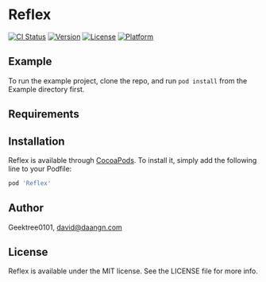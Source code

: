 # Reflex

[![CI Status](https://img.shields.io/travis/Geektree0101/Reflex.svg?style=flat)](https://travis-ci.org/Geektree0101/Reflex)
[![Version](https://img.shields.io/cocoapods/v/Reflex.svg?style=flat)](https://cocoapods.org/pods/Reflex)
[![License](https://img.shields.io/cocoapods/l/Reflex.svg?style=flat)](https://cocoapods.org/pods/Reflex)
[![Platform](https://img.shields.io/cocoapods/p/Reflex.svg?style=flat)](https://cocoapods.org/pods/Reflex)

## Example

To run the example project, clone the repo, and run `pod install` from the Example directory first.

## Requirements

## Installation

Reflex is available through [CocoaPods](https://cocoapods.org). To install
it, simply add the following line to your Podfile:

```ruby
pod 'Reflex'
```

## Author

Geektree0101, david@daangn.com

## License

Reflex is available under the MIT license. See the LICENSE file for more info.
